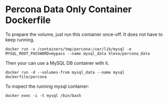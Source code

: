 # Percona Data Only Container Dockerfile

To prepare the volume, just run this container once-off. It does not have to keep running.

```
docker run -v /containers/tmp/percona:/var/lib/mysql -e MYSQL_ROOT_PASSWORD=mypass --name mysql_data klevo/percona_data
```

Then your can use a MySQL DB container with it.

```
docker run -d --volumes-from mysql_data --name mysql dockerfile/percona
```

To inspect the running mysql container:

```
docker exec -i -t mysql /bin/bash
```


